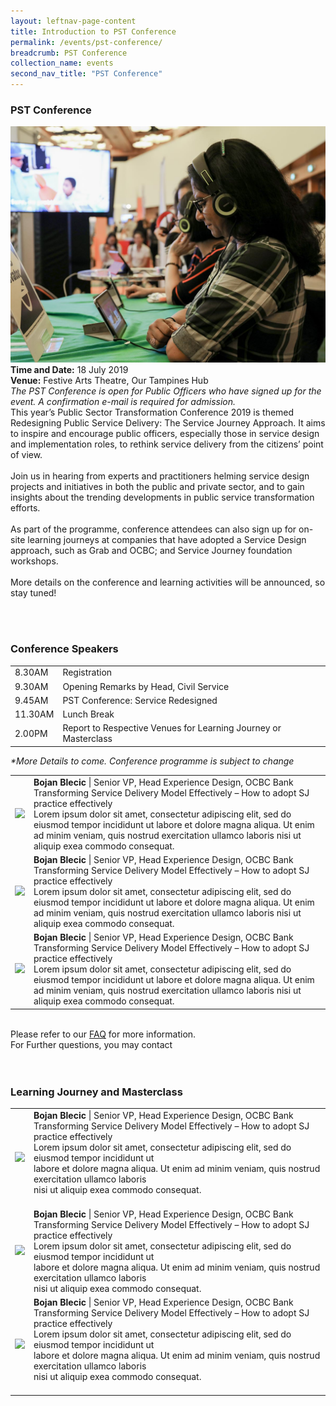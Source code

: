 ```yaml
---
layout: leftnav-page-content
title: Introduction to PST Conference
permalink: /events/pst-conference/
breadcrumb: PST Conference
collection_name: events
second_nav_title: "PST Conference"
---
```


### PST Conference 
![PST Conference](/images/1.jpg)
**Time and Date:** 18 July 2019
<br>**Venue:** Festive Arts Theatre, Our Tampines Hub
<br> *The PST Conference is open for Public Officers who have signed up for the event. A confirmation e-mail is required for admission.*
<br>
This year’s Public Sector Transformation Conference 2019 is themed Redesigning Public Service Delivery: The Service Journey Approach. It aims to inspire and encourage public officers, especially those in service design and implementation roles, to rethink service delivery from the citizens’ point of view.
<br>
<br>
Join us in hearing from experts and practitioners helming service design projects and initiatives in both the public and private sector, and to gain insights about the trending developments in public service transformation efforts. 
<br>
<br>
As part of the programme, conference attendees can also sign up for on-site learning journeys at companies that have adopted a Service Design approach, such as Grab and OCBC; and Service Journey foundation workshops. 
<br>
<br>
More details on the conference and learning activities will be announced, so stay tuned!
<!-- <a href="#"><img src="/images/sign-up-btn.png" style="width:280px" /> </a> -->
<br>
<br>


### Conference Speakers
<!-- Schedule --> 
<table class="table-v">
  <tr>
    <td>8.30AM</td>
    <td>Registration</td>
  </tr>
  <tr>
    <td>9.30AM</td>
    <td>Opening Remarks by Head, Civil Service</td>
  </tr>
  <tr>
    <td>9.45AM</td>
    <td>PST Conference: Service Redesigned</td>
  </tr>
  <tr>
    <td>11.30AM</td>
    <td>Lunch Break</td>
  </tr>
  <tr>
    <td>2.00PM</td>
    <td>Report to Respective Venues for Learning Journey or Masterclass</td>
  </tr>
</table>
<i>*More Details to come. Conference programme is subject to change </i>
<br>
<!-- Speakers --> 
<table>
  <tr>
    <td>
      <a href="/events/learning-journeys/event-details/event-a"> <img src="/images/learning-journey-1.png" /> </a>
    </td>
    <td>
      <b>Bojan Blecic</b> | Senior VP, Head Experience Design, OCBC Bank <br>
    Transforming Service Delivery Model Effectively – How to adopt SJ practice effectively <br>
    Lorem ipsum dolor sit amet, consectetur adipiscing elit, sed do eiusmod tempor incididunt ut 
    labore et dolore magna aliqua. Ut enim ad minim veniam, quis nostrud exercitation ullamco laboris 
    nisi ut aliquip exea commodo consequat.
    <br>
    </td>
  </tr>
  <tr>
    <td>
      <img src="/images/learning-journey-2.png" />
    </td>
    <td>
     <b>Bojan Blecic</b> | Senior VP, Head Experience Design, OCBC Bank <br>
    Transforming Service Delivery Model Effectively – How to adopt SJ practice effectively <br>
    Lorem ipsum dolor sit amet, consectetur adipiscing elit, sed do eiusmod tempor incididunt ut 
    labore et dolore magna aliqua. Ut enim ad minim veniam, quis nostrud exercitation ullamco laboris 
    nisi ut aliquip exea commodo consequat.
    <br>
    </td>
  </tr>
  <tr>
    <td>
      <img src="/images/learning-journey-3.png" />
    </td>
    <td>
      <b>Bojan Blecic</b> | Senior VP, Head Experience Design, OCBC Bank <br>
    Transforming Service Delivery Model Effectively – How to adopt SJ practice effectively <br>
    Lorem ipsum dolor sit amet, consectetur adipiscing elit, sed do eiusmod tempor incididunt ut 
    labore et dolore magna aliqua. Ut enim ad minim veniam, quis nostrud exercitation ullamco laboris 
    nisi ut aliquip exea commodo consequat.
    <br>
    </td>
  </tr>
</table>


<br> 
Please refer to our <a href="url">FAQ</a> for more information. <br>
For Further questions, you may contact <XXX@tech.gov.sg> <br>
<br>
<br>

### Learning Journey and Masterclass
<!-- Speakers --> 
<table>
  <tr>
    <td>
      <a href="/events/learning-journeys/event-details/event-a"> <img src="/images/learning-journey-1.png" /> </a>
    </td>
    <td>
      <b>Bojan Blecic</b> | Senior VP, Head Experience Design, OCBC Bank <br>
    Transforming Service Delivery Model Effectively – How to adopt SJ practice effectively <br>
    Lorem ipsum dolor sit amet, consectetur adipiscing elit, sed do eiusmod tempor incididunt ut <br>
    labore et dolore magna aliqua. Ut enim ad minim veniam, quis nostrud exercitation ullamco laboris <br>
    nisi ut aliquip exea commodo consequat. <br>
    <br>
    </td>
  </tr>
  <tr>
    <td>
      <img src="/images/learning-journey-2.png" />
    </td>
    <td>
     <b>Bojan Blecic</b> | Senior VP, Head Experience Design, OCBC Bank <br>
    Transforming Service Delivery Model Effectively – How to adopt SJ practice effectively <br>
    Lorem ipsum dolor sit amet, consectetur adipiscing elit, sed do eiusmod tempor incididunt ut <br>
    labore et dolore magna aliqua. Ut enim ad minim veniam, quis nostrud exercitation ullamco laboris <br>
    nisi ut aliquip exea commodo consequat.
    <br>
    </td>
  </tr>
  <tr>
    <td>
      <img src="/images/learning-journey-3.png" />
    </td>
    <td>
      <b>Bojan Blecic</b> | Senior VP, Head Experience Design, OCBC Bank <br>
    Transforming Service Delivery Model Effectively – How to adopt SJ practice effectively <br>
    Lorem ipsum dolor sit amet, consectetur adipiscing elit, sed do eiusmod tempor incididunt ut <br>
    labore et dolore magna aliqua. Ut enim ad minim veniam, quis nostrud exercitation ullamco laboris <br>
    nisi ut aliquip exea commodo consequat. <br>
    <br>
    </td>
  </tr>
</table>
